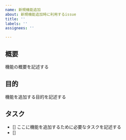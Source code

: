 ```yaml
---
name: 新規機能追加
about: 新規機能追加時に利用するissue
title: ''
labels: ''
assignees: ''

---
```


## 概要
機能の概要を記述する

## 目的
機能を追加する目的を記述する

## タスク
- [] ここに機能を追加するために必要なタスクを記述する
- []
